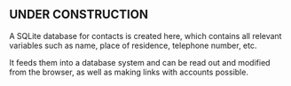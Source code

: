 ## UNDER CONSTRUCTION ##

A SQLite database for contacts is created here, which contains all relevant variables such as name, place of residence, telephone number, etc.

It feeds them into a database system and can be read out and modified from the browser, as well as making links with accounts possible. 